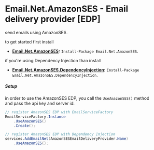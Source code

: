 # Email.Net.AmazonSES - Email delivery provider [EDP]

send emails using AmazonSES.

to get started first install
- **[Email.Net.AmazonSES](https://www.nuget.org/packages/Email.Net.AmazonSES/):** `Install-Package Email.Net.AmazonSES`.  

if you're using Dependency Injection than install 
- **[Email.Net.AmazonSES.DependencyInjection](https://www.nuget.org/packages/Email.Net.AmazonSES.DependencyInjection/):** `Install-Package Email.Net.AmazonSES.DependencyInjection`.  

##### Setup
in order to use the AmazonSES EDP, you call the `UseAmazonSES()` method and pass the api key and server id.

```csharp
// register AmazonSES EDP with EmailServiceFactory
EmailServiceFactory.Instance
    .UseAmazonSES()
    .Create();

// register AmazonSES EDP with Dependency Injection
services.AddEmailNet(AmazonSESEmailDeliveryProvider.Name)
    .UseAmazonSES();
```
